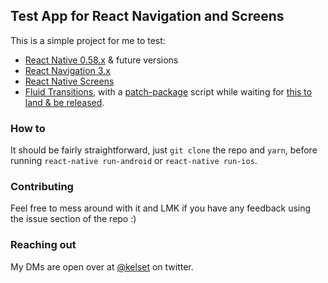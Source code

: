 ## Test App for React Navigation and Screens

This is a simple project for me to test:

- [React Native 0.58.x](https://github.com/facebook/react-native/tree/0.58-stable) & future versions
- [React Navigation 3.x](https://github.com/react-navigation/react-navigation)
- [React Native Screens](https://github.com/kmagiera/react-native-screens)
- [Fluid Transitions](https://github.com/fram-x/FluidTransitions), with a [patch-package](https://github.com/ds300/patch-package) script while waiting for [this to land & be released](https://github.com/fram-x/FluidTransitions/pull/128).

### How to

It should be fairly straightforward, just `git clone` the repo and `yarn`, before running `react-native run-android` or `react-native run-ios`.

### Contributing

Feel free to mess around with it and LMK if you have any feedback using the issue section of the repo :)

### Reaching out

My DMs are open over at [@kelset](https://twitter.com/Kelset) on twitter.
